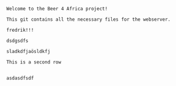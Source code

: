~~~~~~~~~~~~~~~~~~~~~~~~~~~~~~#Beer4africa~~~~~~~~~~~~~~~~~~~~~~~~~~~~~~
Welcome to the Beer 4 Africa project!

This git contains all the necessary files for the webserver.

fredrik!!!

dsdgsdfs

sladkdfjaösldkfj 

This is a second row


asdasdfsdf